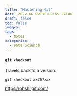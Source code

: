 ```yaml
---
title: "Mastering Git"
date: 2022-06-02T15:00:59-07:00
draft: false
toc: false
images:
tags:
  - Notes
categories:
  - Data Science
---
```


#### `git checkout`

Travels back to a version.

`git checkout xx767xxx`







https://ohshitgit.com/
